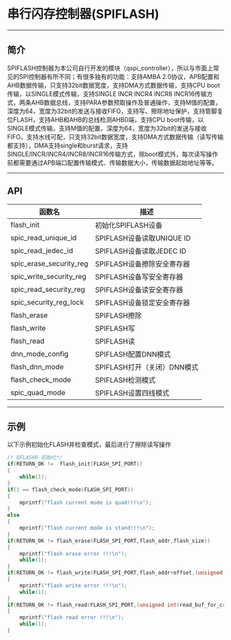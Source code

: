 # 串行闪存控制器(SPIFLASH)

***

## 简介

SPIFLASH控制器为本公司自行开发的模块（qspi_controller），所以与市面上常见的SPI控制器有所不同；有很多独有的功能：支持AMBA 2.0协议，APB配置和AHB数据传输，只支持32bit数据宽度，支持DMA方式数据传输，支持CPU boot传输，以SINGLE模式传输，支持SINGLE INCR INCR4 INCR8 INCR16传输方式，两条AHB数据总线，支持PARA参数预取操作及普通操作，支持M值的配置，深度为64，宽度为32bit的发送与接收FIFO，支持写、擦除地址保护，支持管脚复位FLASH，支持AHB和AHB的总线检测AHB0端，支持CPU boot传输，以SINGLE模式传输，支持M值的配置，深度为64，宽度为32bit的发送与接收FIFO，支持水线可配，只支持32bit数据宽度，支持DMA方式数据传输（读写传输都支持），DMA支持single和burst请求，支持SINGLE/INCR/INCR4/INCR8/INCR16传输方式，除boot模式外，每次读写操作前都需要通过APB端口配置传输模式、传输数据大小，传输数据起始地址等等。

***

## API

<center>

| 函数名                  | 描述                        |
| ----------------------- | --------------------------- |
| flash_init              | 初始化SPIFLASH设备          |
| spic_read_unique_id     | SPIFLASH设备读取UNIQUE ID   |
| spic_read_jedec_id      | SPIFLASH设备读取JEDEC ID    |
| spic_erase_security_reg | SPIFLASH设备擦除安全寄存器  |
| spic_write_security_reg | SPIFLASH设备写安全寄存器    |
| spic_read_security_reg  | SPIFLASH设备读安全寄存器    |
| spic_security_reg_lock  | SPIFLASH设备锁定安全寄存器  |
| flash_erase             | SPIFLASH擦除                |
| flash_write             | SPIFLASH写                  |
| flash_read              | SPIFLASH读                  |
| dnn_mode_config         | SPIFLASH配置DNN模式         |
| flash_dnn_mode          | SPIFLASH打开（关闭）DNN模式 |
| flash_check_mode        | SPIFLASH检测模式            |
| spic_quad_mode          | SPIFLASH设置四线模式        |

</center>

***

## 示例

以下示例初始化FLASH并检查模式，最后进行了擦除读写操作

```c
/* QFLASH0 初始化*/
if(RETURN_OK !=  flash_init(FLASH_SPI_PORT))
{
    while(1);
}
if(1 == flash_check_mode(FLASH_SPI_PORT))
{
    mprintf("flash current mode is quad!!!\n");
}
else
{
    mprintf("flash current mode is stand!!!\n");
}
if(RETURN_OK != flash_erase(FLASH_SPI_PORT,flash_addr,flash_size))
{
    mprintf("flash erase error !!!\n");
    while(1);
}
if(RETURN_OK != flash_write(FLASH_SPI_PORT,flash_addr+offset,(unsigned int)&rev_msg->data[4],rev_msg->length-4))
{
    mprintf("flash write error !!!\n");
    while(1);
}
if(RETURN_OK != flash_read(FLASH_SPI_PORT,(unsigned int)read_buf_for_crc,flash_addr+offset,rev_msg->length-4))
{
    mprintf("flash read error !!!\n");
    while(1);
}
```
